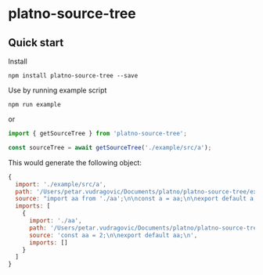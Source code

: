 # platno-source-tree

## Quick start

Install

`npm install platno-source-tree --save`

Use by running example script

`npm run example`

or

```js
import { getSourceTree } from 'platno-source-tree';

const sourceTree = await getSourceTree('./example/src/a');
```

This would generate the following object:

```js
{
  import: './example/src/a',
  path: '/Users/petar.vudragovic/Documents/platno/platno-source-tree/example/src/a.js',
  source: "import aa from './aa';\n\nconst a = aa;\n\nexport default a;\n",
  imports: [
    {
      import: './aa',
      path: '/Users/petar.vudragovic/Documents/platno/platno-source-tree/example/src/aa.js',
      source: 'const aa = 2;\n\nexport default aa;\n',
      imports: []
    }
  ]
}
```